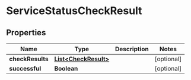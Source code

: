 
# ServiceStatusCheckResult

## Properties
Name | Type | Description | Notes
------------ | ------------- | ------------- | -------------
**checkResults** | [**List&lt;CheckResult&gt;**](CheckResult.md) |  |  [optional]
**successful** | **Boolean** |  |  [optional]



